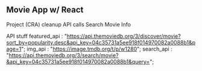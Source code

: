 ## Movie App w/ React

Project (CRA) cleanup
API calls
Search
Movie Info

API stuff
featured_api :
  "https://api.themoviedb.org/3/discover/movie?sort_by=popularity.desc&api_key=04c35731a5ee918f014970082a0088b1&page=1";
img_api : "https://image.tmdb.org/t/p/w1280";
search_api :
  "https://api.themoviedb.org/3/search/movie?&api_key=04c35731a5ee918f014970082a0088b1&query=";